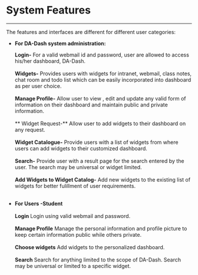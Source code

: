 # System Features


---



The features and interfaces are different for different user categories:

* **For DA-Dash system administration:**
    
  **Login-** For a valid webmail id and password, user are allowed to access his/her dashboard, DA-Dash.<br/><br/>
  **Widgets-** Provides users with widgets for intranet, webmail, class notes, chat room and todo list which can be easily incorporated into dashboard as per user choice.<br/><br/>
  **Manage Profile-** Allow user to view , edit and update any valid form of information on their dashboard and maintain public and private information.<br/><br/>
  ** Widget Request-** Allow user to add widgets to their dashboard on any request.<br/><br/>
  **Widget Catalogue-** Provide users with a list of widgets from where users can add widgets to their customized dashboard.<br/><br/>
  **Search-** Provide user with  a result page for the search entered by the user. The search may be universal or widget limited.<br/><br/>
  **Add Widgets to Widget Catalog-** Add new widgets to the existing list of widgets for better fulillment of user requirements.<br/><br/>
        
*   **For Users -Student**<br/><br/>
     **Login** Login using valid webmail and password.<br/><br/>
     **Manage Profile** Manage the personal information and profile picture to keep certain information public while others private.<br/><br/>
      **Choose widgets** Add widgets to the personalized dashboard.<br/><br/>
      **Search** Search for anything limited to the scope of DA-Dash. Search may be universal or limited to a specific widget.<br/><br/>